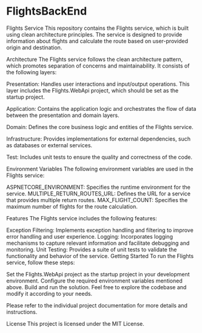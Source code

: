 # FlightsBackEnd
Flights Service
This repository contains the Flights service, which is built using clean architecture principles. The service is designed to provide information about flights and calculate the route based on user-provided origin and destination.

Architecture
The Flights service follows the clean architecture pattern, which promotes separation of concerns and maintainability. It consists of the following layers:

Presentation: Handles user interactions and input/output operations. This layer includes the Flights.WebApi project, which should be set as the startup project.

Application: Contains the application logic and orchestrates the flow of data between the presentation and domain layers.

Domain: Defines the core business logic and entities of the Flights service.

Infrastructure: Provides implementations for external dependencies, such as databases or external services.

Test: Includes unit tests to ensure the quality and correctness of the code.

Environment Variables
The following environment variables are used in the Flights service:

ASPNETCORE_ENVIRONMENT: Specifies the runtime environment for the service.
MULTIPLE_RETURN_ROUTES_URL: Defines the URL for a service that provides multiple return routes.
MAX_FLIGHT_COUNT: Specifies the maximum number of flights for the route calculation.

Features
The Flights service includes the following features:

Exception Filtering: Implements exception handling and filtering to improve error handling and user experience.
Logging: Incorporates logging mechanisms to capture relevant information and facilitate debugging and monitoring.
Unit Testing: Provides a suite of unit tests to validate the functionality and behavior of the service.
Getting Started
To run the Flights service, follow these steps:

Set the Flights.WebApi project as the startup project in your development environment.
Configure the required environment variables mentioned above.
Build and run the solution.
Feel free to explore the codebase and modify it according to your needs.

Please refer to the individual project documentation for more details and instructions.

License
This project is licensed under the MIT License.
